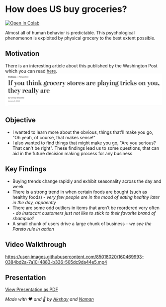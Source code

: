 # How does US buy groceries? 

[![Open In Colab](https://colab.research.google.com/assets/colab-badge.svg)](https://githubtocolab.com/namanarora97/Instacart-Deep-Dive/blob/main/instacart-deep-dive-analysis.ipynb)

Almost all of human behavior is predictable. This psychological phenomenon is exploited by physical grocery to the best extent possible.  

## Motivation
There is an interesting article about this published by the Washington Post which you can read [here](https://www.washingtonpost.com/lifestyle/wellness/if-you-think-grocery-stores-are-playing-tricks-on-you-they-really-are/2018/01/05/4c49450a-deb2-11e7-8679-a9728984779c_story.html).  
![washington-post-article](assets/wpost.png)

## Objective

* I wanted to learn more about the obvious, things that'll make you go, "Oh yeah, of course, that makes sense!"
* I also wanted to find things that might make you go, "Are you serious? That can't be right". These findings lead us to some questions, that can aid in the future decision making process for any business.

## Key Findings

* Buying trends change rapidly and exhibit seasonality across the day and week
* There is a strong trend in when certain foods are bought (such as healthy foods) - *very few people are in the mood of eating healthy later in the day, appaently*
* There are some odd outliers in items that aren’t be reordered very often - *do Instacart customers just not like to stick to their favorite brand of shampoo?*
* A small chunk of users drive a large chunk of business - *we see the Pareto rule in action*


## Video Walkthrough
https://user-images.githubusercontent.com/85018020/160469993-0384bd2a-7a10-4883-b336-505dc9da44e5.mp4

## Presentation
[View Presentation as PDF](https://github.com/namanarora97/Instacart-Deep-Dive/files/8365595/findings.pdf)


*Made with ❤ and 🦙 by [Akshay](github.com/akshaybahadur21) and [Naman](github.com/namanarora97)*





